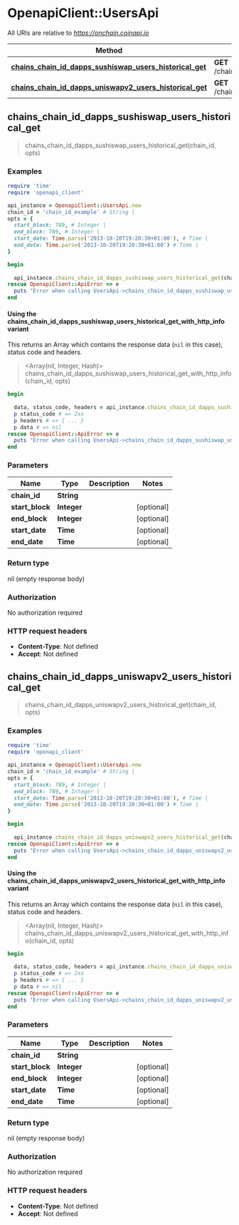 # OpenapiClient::UsersApi

All URIs are relative to *https://onchain.coinapi.io*

| Method | HTTP request | Description |
| ------ | ------------ | ----------- |
| [**chains_chain_id_dapps_sushiswap_users_historical_get**](UsersApi.md#chains_chain_id_dapps_sushiswap_users_historical_get) | **GET** /chains/{chain_id}/dapps/sushiswap/users/historical |  |
| [**chains_chain_id_dapps_uniswapv2_users_historical_get**](UsersApi.md#chains_chain_id_dapps_uniswapv2_users_historical_get) | **GET** /chains/{chain_id}/dapps/uniswapv2/users/historical |  |


## chains_chain_id_dapps_sushiswap_users_historical_get

> chains_chain_id_dapps_sushiswap_users_historical_get(chain_id, opts)



### Examples

```ruby
require 'time'
require 'openapi_client'

api_instance = OpenapiClient::UsersApi.new
chain_id = 'chain_id_example' # String | 
opts = {
  start_block: 789, # Integer | 
  end_block: 789, # Integer | 
  start_date: Time.parse('2013-10-20T19:20:30+01:00'), # Time | 
  end_date: Time.parse('2013-10-20T19:20:30+01:00') # Time | 
}

begin
  
  api_instance.chains_chain_id_dapps_sushiswap_users_historical_get(chain_id, opts)
rescue OpenapiClient::ApiError => e
  puts "Error when calling UsersApi->chains_chain_id_dapps_sushiswap_users_historical_get: #{e}"
end
```

#### Using the chains_chain_id_dapps_sushiswap_users_historical_get_with_http_info variant

This returns an Array which contains the response data (`nil` in this case), status code and headers.

> <Array(nil, Integer, Hash)> chains_chain_id_dapps_sushiswap_users_historical_get_with_http_info(chain_id, opts)

```ruby
begin
  
  data, status_code, headers = api_instance.chains_chain_id_dapps_sushiswap_users_historical_get_with_http_info(chain_id, opts)
  p status_code # => 2xx
  p headers # => { ... }
  p data # => nil
rescue OpenapiClient::ApiError => e
  puts "Error when calling UsersApi->chains_chain_id_dapps_sushiswap_users_historical_get_with_http_info: #{e}"
end
```

### Parameters

| Name | Type | Description | Notes |
| ---- | ---- | ----------- | ----- |
| **chain_id** | **String** |  |  |
| **start_block** | **Integer** |  | [optional] |
| **end_block** | **Integer** |  | [optional] |
| **start_date** | **Time** |  | [optional] |
| **end_date** | **Time** |  | [optional] |

### Return type

nil (empty response body)

### Authorization

No authorization required

### HTTP request headers

- **Content-Type**: Not defined
- **Accept**: Not defined


## chains_chain_id_dapps_uniswapv2_users_historical_get

> chains_chain_id_dapps_uniswapv2_users_historical_get(chain_id, opts)



### Examples

```ruby
require 'time'
require 'openapi_client'

api_instance = OpenapiClient::UsersApi.new
chain_id = 'chain_id_example' # String | 
opts = {
  start_block: 789, # Integer | 
  end_block: 789, # Integer | 
  start_date: Time.parse('2013-10-20T19:20:30+01:00'), # Time | 
  end_date: Time.parse('2013-10-20T19:20:30+01:00') # Time | 
}

begin
  
  api_instance.chains_chain_id_dapps_uniswapv2_users_historical_get(chain_id, opts)
rescue OpenapiClient::ApiError => e
  puts "Error when calling UsersApi->chains_chain_id_dapps_uniswapv2_users_historical_get: #{e}"
end
```

#### Using the chains_chain_id_dapps_uniswapv2_users_historical_get_with_http_info variant

This returns an Array which contains the response data (`nil` in this case), status code and headers.

> <Array(nil, Integer, Hash)> chains_chain_id_dapps_uniswapv2_users_historical_get_with_http_info(chain_id, opts)

```ruby
begin
  
  data, status_code, headers = api_instance.chains_chain_id_dapps_uniswapv2_users_historical_get_with_http_info(chain_id, opts)
  p status_code # => 2xx
  p headers # => { ... }
  p data # => nil
rescue OpenapiClient::ApiError => e
  puts "Error when calling UsersApi->chains_chain_id_dapps_uniswapv2_users_historical_get_with_http_info: #{e}"
end
```

### Parameters

| Name | Type | Description | Notes |
| ---- | ---- | ----------- | ----- |
| **chain_id** | **String** |  |  |
| **start_block** | **Integer** |  | [optional] |
| **end_block** | **Integer** |  | [optional] |
| **start_date** | **Time** |  | [optional] |
| **end_date** | **Time** |  | [optional] |

### Return type

nil (empty response body)

### Authorization

No authorization required

### HTTP request headers

- **Content-Type**: Not defined
- **Accept**: Not defined

